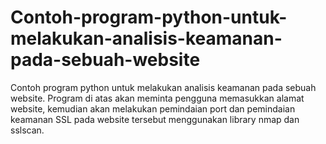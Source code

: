 # Contoh-program-python-untuk-melakukan-analisis-keamanan-pada-sebuah-website
Contoh program python untuk melakukan analisis keamanan pada sebuah website. Program di atas akan meminta pengguna memasukkan alamat website, kemudian akan melakukan pemindaian port dan pemindaian keamanan SSL pada website tersebut menggunakan library nmap dan sslscan.
